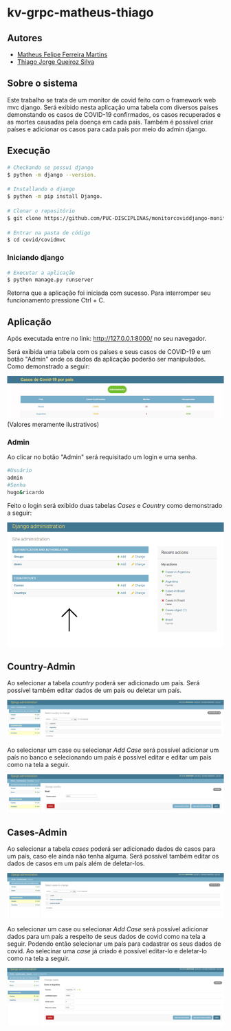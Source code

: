 # kv-grpc-matheus-thiago
## Autores

* [Matheus Felipe Ferreira Martins](https://github.com/MatheusFFM)
* [Thiago Jorge Queiroz Silva](https://github.com/ThiagoQueirozSilva)

## Sobre o sistema

Este trabalho se trata de um monitor de covid feito com o framework web mvc django. Será exibido nesta aplicação uma tabela com diversos países demonstando
os casos de COVID-19 confirmados, os casos recuperados e as mortes causadas pela doença em cada país. Também é possível criar países e adicionar os casos para cada país
por meio do admin django.

## Execução

```bash
# Checkando se possui django
$ python -m django --version.

# Installando o django
$ python -m pip install Django.

# Clonar o repositório
$ git clone https://github.com/PUC-DISCIPLINAS/monitorcoviddjango-monitor-covid-matheus-thiago.git

# Entrar na pasta de código
$ cd covid/covidmvc
```

### Iniciando django

```bash
# Executar a aplicação
$ python manage.py runserver
```

Retorna que a aplicação foi iniciada com sucesso. Para interromper seu funcionamento pressione Ctrl + C.

## Aplicação
Após executada entre no link: http://127.0.0.1:8000/ no seu navegador.

Será exibida uma tabela com os países e seus casos de COVID-19 e um botão "Admin" onde os dados da aplicação poderão ser manipulados. Como demonstrado a seguir: 

![Página principal](images/Tabeladjango.png "Página principal")
(Valores meramente ilustrativos)

### Admin
Ao clicar no botão "Admin" será requisitado um login e uma senha.

```bash
#Usuário
admin
#Senha
hugo&ricardo
```

Feito o login será exibido duas tabelas _Cases_ e _Country_ como demonstrado a seguir:

![Página Admin](images/Admindjango.png "Página Admin")

## Country-Admin
Ao selecionar a tabela _country_ poderá ser adicionado um país. Será possível também editar dados de um país ou deletar um país.

![Countrys](images/Countrysdjango.png "Countrys")

Ao selecionar um case ou selecionar _Add Case_ será possível adicionar um país no banco e selecionando um país é possível editar e editar um país como na tela a seguir.

![Edit Country](images/EditCountrydjango.png "Edit Country")

## Cases-Admin
Ao selecionar a tabela _cases_ poderá ser adicionado dados de casos para um país, caso ele ainda não tenha alguma. Será possível também editar os dados de casos em um país além de deletar-los.

![Cases Admin](images/Casesdjango.png "Cases Admin")

Ao selecionar um case ou selecionar _Add Case_ será possível adicionar dados para um país a respeito de seus dados de covid como na tela a seguir. Podendo então selecionar um país para cadastrar os seus dados de covid. Ao selecinar uma _case_ já criado é possível editar-lo e deletar-lo como na tela a seguir.

![Edit Cases Admin](images/RegisterCasedjango.png "Edit Cases Admin")

